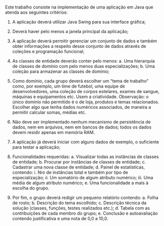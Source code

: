 Este trabalho consiste na implementação de uma aplicação em Java que atenda aos seguintes critérios:

1. A aplicação deverá utilizar Java Swing para sua interface gráfica;

2. Deverá haver pelo menos a janela principal da aplicação;

3. A aplicação deverá permitir gerenciar um conjunto de dados e também obter informações a respeito
desse conjunto de dados através de coleções e programação funcional;

4. As classes de entidade deverão conter pelo menos:
a. Uma hierarquia de classes de domínio com pelo menos duas especializações;
b. Uma coleção para armazenar as classes de domínio;

5. Como domínio, cada grupo deverá escolher um “tema de trabalho” como, por exemplo, um time de
futebol, uma equipe de desenvolvedores, uma coleção de corpos estelares, exames de sangue,
máquinas e equipamentos etc. Usem a criatividade. Observação: o único domínio não permitido é o
de loja, produtos e temas relacionados. Escolher algo que tenha dados numéricos associados, de
maneira a permitir calcular somas, médias etc.

6. Não deve ser implementado nenhum mecanismo de persistência de dados, nem em arquivos, nem
em bancos de dados; todos os dados devem residir apenas em memória RAM.

7. A aplicação já deverá iniciar com alguns dados de exemplo, o suficiente para testar a aplicação;

8. Funcionalidades requeridas:
a. Visualizar todas as instâncias de classes de entidade;
b. Procurar por instâncias de classes de entidade;
c. Cadastrar uma nova classe de entidade;
d. Painel de estatísticas, contendo:
i. Nro de instâncias total e também por tipo de especialização;
ii. Um somatório de algum atributo numérico;
iii. Uma média de algum atributo numérico;
e. Uma funcionalidade a mais à escolha do grupo.

9. Por fim, o grupo deverá redigir um pequeno relatório contendo:
a. Folha de rosto;
b. Descrição do tema escolhido;
c. Descrição técnica da solução (classes, funções, testes realizados etc.);
d. Tabela com as contribuições de cada membro do grupo;
e. Conclusão e autoavaliação contendo justificativa e uma nota de 0,0 a 10,0.
